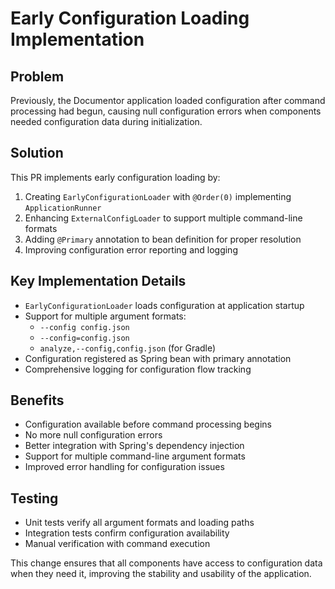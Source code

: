 # Early Configuration Loading Implementation

## Problem

Previously, the Documentor application loaded configuration after command processing had begun, causing null configuration errors when components needed configuration data during initialization.

## Solution

This PR implements early configuration loading by:

1. Creating `EarlyConfigurationLoader` with `@Order(0)` implementing `ApplicationRunner`
2. Enhancing `ExternalConfigLoader` to support multiple command-line formats
3. Adding `@Primary` annotation to bean definition for proper resolution
4. Improving configuration error reporting and logging

## Key Implementation Details

- `EarlyConfigurationLoader` loads configuration at application startup
- Support for multiple argument formats:
  - `--config config.json`
  - `--config=config.json`
  - `analyze,--config,config.json` (for Gradle)
- Configuration registered as Spring bean with primary annotation
- Comprehensive logging for configuration flow tracking

## Benefits

- Configuration available before command processing begins
- No more null configuration errors
- Better integration with Spring's dependency injection
- Support for multiple command-line argument formats
- Improved error handling for configuration issues

## Testing

- Unit tests verify all argument formats and loading paths
- Integration tests confirm configuration availability
- Manual verification with command execution

This change ensures that all components have access to configuration data when they need it, improving the stability and usability of the application.
